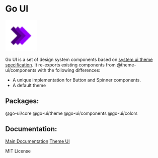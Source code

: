 # Go UI
<img src="./packages/docs/static/logo.svg" width="100" alt="logo" />

Go UI is a set of design system components based on [system ui theme specification](https://system-ui.com/theme).
It re-exports existing components from @theme-ui/components with the following differences:
- A unique implementation for Button and Spinner components.
- A default theme

## Packages:
@go-ui/core
@go-ui/theme
@go-ui/components
@go-ui/colors

## Documentation:
[Main Documentation](https://xapps-designdoc.now.sh)
[Theme UI](https://theme-ui.com)

MIT License
